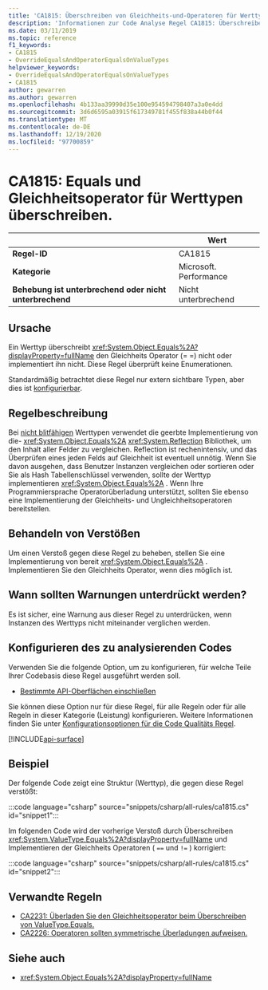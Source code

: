 ```yaml
---
title: 'CA1815: Überschreiben von Gleichheits-und-Operatoren für Werttypen (Code Analyse)'
description: 'Informationen zur Code Analyse Regel CA1815: Überschreiben von Gleichheits-und Gleichheits Operatoren für Werttypen'
ms.date: 03/11/2019
ms.topic: reference
f1_keywords:
- CA1815
- OverrideEqualsAndOperatorEqualsOnValueTypes
helpviewer_keywords:
- OverrideEqualsAndOperatorEqualsOnValueTypes
- CA1815
author: gewarren
ms.author: gewarren
ms.openlocfilehash: 4b133aa39990d35e100e954594798407a3a0e4dd
ms.sourcegitcommit: 3d6d6595a03915f617349781f455f838a44b0f44
ms.translationtype: MT
ms.contentlocale: de-DE
ms.lasthandoff: 12/19/2020
ms.locfileid: "97700859"
---
```

# <a name="ca1815-override-equals-and-operator-equals-on-value-types"></a>CA1815: Equals und Gleichheitsoperator für Werttypen überschreiben.

| | Wert |
|-|-|
| **Regel-ID** |CA1815|
| **Kategorie** |Microsoft. Performance|
| **Behebung ist unterbrechend oder nicht unterbrechend** |Nicht unterbrechend|

## <a name="cause"></a>Ursache

Ein Werttyp überschreibt <xref:System.Object.Equals%2A?displayProperty=fullName> den Gleichheits Operator (= =) nicht oder implementiert ihn nicht. Diese Regel überprüft keine Enumerationen.

Standardmäßig betrachtet diese Regel nur extern sichtbare Typen, aber dies ist [konfigurierbar](#configure-code-to-analyze).

## <a name="rule-description"></a>Regelbeschreibung

Bei [nicht blitfähigen](../../../framework/interop/blittable-and-non-blittable-types.md) Werttypen verwendet die geerbte Implementierung von die- <xref:System.Object.Equals%2A> <xref:System.Reflection> Bibliothek, um den Inhalt aller Felder zu vergleichen. Reflection ist rechenintensiv, und das Überprüfen eines jeden Felds auf Gleichheit ist eventuell unnötig. Wenn Sie davon ausgehen, dass Benutzer Instanzen vergleichen oder sortieren oder Sie als Hash Tabellenschlüssel verwenden, sollte der Werttyp implementieren <xref:System.Object.Equals%2A> . Wenn Ihre Programmiersprache Operatorüberladung unterstützt, sollten Sie ebenso eine Implementierung der Gleichheits- und Ungleichheitsoperatoren bereitstellen.

## <a name="how-to-fix-violations"></a>Behandeln von Verstößen

Um einen Verstoß gegen diese Regel zu beheben, stellen Sie eine Implementierung von bereit <xref:System.Object.Equals%2A> . Implementieren Sie den Gleichheits Operator, wenn dies möglich ist.

## <a name="when-to-suppress-warnings"></a>Wann sollten Warnungen unterdrückt werden?

Es ist sicher, eine Warnung aus dieser Regel zu unterdrücken, wenn Instanzen des Werttyps nicht miteinander verglichen werden.

## <a name="configure-code-to-analyze"></a>Konfigurieren des zu analysierenden Codes

Verwenden Sie die folgende Option, um zu konfigurieren, für welche Teile Ihrer Codebasis diese Regel ausgeführt werden soll.

- [Bestimmte API-Oberflächen einschließen](#include-specific-api-surfaces)

Sie können diese Option nur für diese Regel, für alle Regeln oder für alle Regeln in dieser Kategorie (Leistung) konfigurieren. Weitere Informationen finden Sie unter [Konfigurationsoptionen für die Code Qualitäts Regel](../code-quality-rule-options.md).

[!INCLUDE[api-surface](~/includes/code-analysis/api-surface.md)]

## <a name="example"></a>Beispiel

Der folgende Code zeigt eine Struktur (Werttyp), die gegen diese Regel verstößt:

:::code language="csharp" source="snippets/csharp/all-rules/ca1815.cs" id="snippet1":::

Im folgenden Code wird der vorherige Verstoß durch Überschreiben <xref:System.ValueType.Equals%2A?displayProperty=fullName> und Implementieren der Gleichheits Operatoren ( `==` und `!=` ) korrigiert:

:::code language="csharp" source="snippets/csharp/all-rules/ca1815.cs" id="snippet2":::

## <a name="related-rules"></a>Verwandte Regeln

- [CA2231: Überladen Sie den Gleichheitsoperator beim Überschreiben von ValueType.Equals.](ca2231.md)
- [CA2226: Operatoren sollten symmetrische Überladungen aufweisen.](ca2226.md)

## <a name="see-also"></a>Siehe auch

- <xref:System.Object.Equals%2A?displayProperty=fullName>
